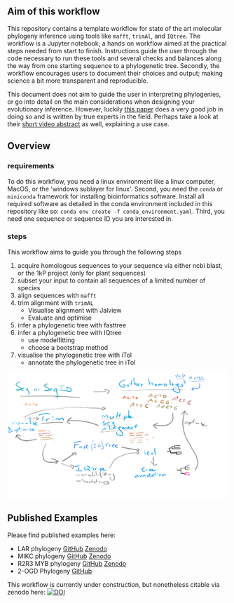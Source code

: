 ## Aim of this workflow
This repository contains a template workflow for state of the art molecular phylogeny inference using tools like `mafft`, `trimAl`, and `IQtree`. 
The workflow is a Jupyter notebook; a hands on workflow aimed at the practical steps needed from start to finish.
Instructions guide the user through the code necessary to run these tools and several checks and balances along the way from one starting sequence to a phylogenetic tree.
Secondly, the workflow encourages users to document their choices and output; making science a bit more transparent and reproducible.

This document does not aim to guide the user in interpreting phylogenies, or go into detail on the main considerations when designing your evolutionary inference.
However, luckily [this paper](https://doi.org/10.1002/bies.201900006) does a very good job in doing so and is written by true experts in the field.
Perhaps take a look at their [short video abstract](https://www.youtube.com/watch?v=VCt3l2pbdbQ) as well, explaining a use case.

## Overview
### requirements
To do this workflow, you need a linux environment like a linux computer, MacOS, or the 'windows sublayer for linux'. 
Second, you need the `conda` or `miniconda` framework for installing bioinformatics software. 
Install all required software as detailed in the conda environment included in this repository like so: `conda env create -f conda_environment.yaml`.
Third, you need one sequence or sequence ID you are interested in.

### steps
This workflow aims to guide you through the following steps
 1. acquire homologous sequences to your sequence via either ncbi blast, or the 1kP project (only for plant sequences)
 2. subset your input to contain all sequences of a limited number of species
 3. align sequences with `mafft`
 4. trim alignment with `trimAL`
    - Visualise alignment with Jalview
    - Evaluate and optimise
 5. infer a phylogenetic tree with fasttree
 6. infer a phylogenetic tree with IQtree
    - use modelfitting
    - choose a bootstrap method
 7. visualise the phylogenetic tree with iTol
    - annotate the phylogenetic tree in iTol

![workflow sketch](./docs/workflow_sketch.png)

## Published Examples
Please find published examples here:
 - LAR phylogeny [GitHub](https://github.com/lauralwd/LAR_phylogeny_gungor-et-al-2020) [Zenodo](https://doi.org/10.5281/zenodo.3959057)
 - MIKC phylogeny [GitHub](https://github.com/lauralwd/MIKC_tree) [Zenodo](https://doi.org/10.5281/zenodo.4564374)
 - R2R3 MYB phylogeny [GitHub](https://github.com/lauralwd/azolla_MYBs) [Zenodo](https://doi.org/10.5281/zenodo.4564441)
 - 2-OGD Phylogeny [GitHub](https://github.com/lauralwd/2OGD_phylogeny)

This workflow is currently under construction, but nonetheless citable via zenodo here: [![DOI](https://zenodo.org/badge/DOI/10.5281/zenodo.4564464.svg)](https://doi.org/10.5281/zenodo.4564464)
